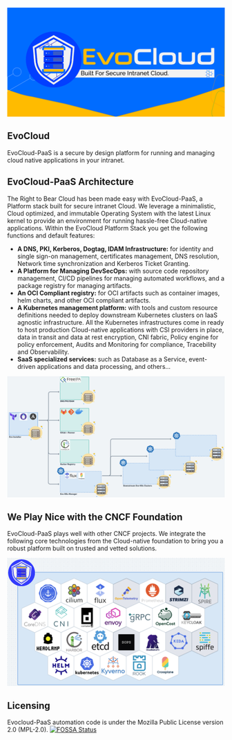 <p align="center"><img src="./EvoCloudGithub.png" /></p>

## EvoCloud
EvoCloud-PaaS is a secure by design platform for running and managing cloud native applications in your intranet.

## EvoCloud-PaaS Architecture
The Right to Bear Cloud has been made easy with EvoCloud-PaaS, a Platform stack built for secure intranet Cloud. We leverage a minimalistic, Cloud optimized, and immutable Operating System with the latest Linux kernel to provide an environment for running hassle-free Cloud-native applications. Within the EvoCloud Platform Stack you get the following functions and default features:
- **A DNS, PKI, Kerberos, Dogtag, IDAM Infrastructure:** for identity and single sign-on management, certificates management, DNS resolution, Network time synchronization and Kerberos Ticket Granting.
- **A Platform for Managing DevSecOps:** with source code repository management, CI/CD pipelines for managing automated workflows, and a package registry for managing artifacts.
- **An OCI Compliant registry:** for OCI artifacts such as container images, helm charts, and other OCI compliant artifacts.
- **A Kubernetes management platform:** with tools and custom resource definitions needed to deploy downstream Kubernetes clusters on IaaS agnostic infrastructure. All the Kubernetes infrastructures come in ready to host production Cloud-native applications with CSI providers in place, data in transit and data at rest encryption, CNI fabric, Policy engine for policy enforcement, Audits and Monitoring for compliance, Tracebility and Observability.
- **SaaS specialized services:** such as Database as a Service, event-driven applications and data processing, and others...
<p align="center"><img src="./assets/evocloud-architecture.png" /></p>

## We Play Nice with the CNCF Foundation
EvoCloud-PaaS plays well with other CNCF projects. We integrate the following core technologies from the Cloud-native foundation to bring you a robust platform built on trusted and vetted solutions.
<p align="center"><img src="./assets/evocloud-feat-cloudnative.png" /></p>

## Licensing
Evocloud-PaaS automation code is under the Mozilla Public License version 2.0 (MPL-2.0).
[![FOSSA Status](https://app.fossa.com/api/projects/git%2Bgithub.com%2Fevocloud-dev%2Fevocloud-paas.svg?type=large&issueType=license)](https://app.fossa.com/projects/git%2Bgithub.com%2Fevocloud-dev%2Fevocloud-paas?ref=badge_large&issueType=license)
